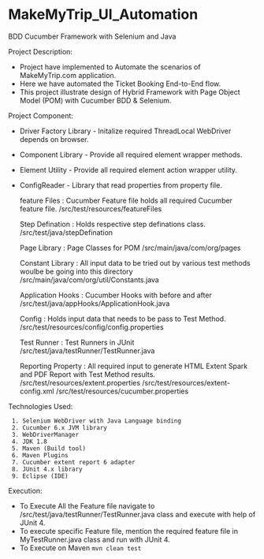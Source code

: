 # MakeMyTrip_UI_Automation
BDD Cucumber Framework with Selenium and Java

Project Description:
  - Project have implemented to Automate the scenarios of MakeMyTrip.com application.
  - Here we have automated the Ticket Booking End-to-End flow.
  - This project illustrate design of Hybrid Framework with Page Object Model (POM) with Cucumber BDD & Selenium.
  
Project Component:
  - Driver Factory Library - Initalize required ThreadLocal WebDriver depends on browser.
  - Component Library      - Provide all required element wrapper methods.
  - Element Utility        - Provide all required element action wrapper utility.
  - ConfigReader           - Library that read properties from property file.
  
  
    feature Files              : Cucumber Feature file holds all required Cucumber feature file.
                                 /src/test/resources/featureFiles
                 
    Step Defination           : Holds respective step definations class.
                                /src/test/java/stepDefination
                                
    Page Library              : Page Classes for POM
                                /src/main/java/com/org/pages
                                
    Constant Library           : All input data  to be tried out by various test methods woulbe be going into this directory
                                 /src/main/java/com/org/util/Constants.java
                                
    Application Hooks         : Cucumber Hooks with before and after
                                /src/test/java/appHooks/ApplicationHook.java
                                
    Config                    : Holds input data that needs to be pass to Test Method.
                                /src/test/resources/config/config.properties
                                
    Test Runner               : Test Runners in JUnit
                                /src/test/java/testRunner/TestRunner.java
                                
    Reporting Property        : All required input to generate HTML Extent Spark and PDF Report with Test Method results.
                                /src/test/resources/extent.properties
                                /src/test/resources/extent-config.xml
                                /src/test/resources/cucumber.properties
                                
 Technologies Used:

     1. Selenium WebDriver with Java Language binding
     2. Cucumber 6.x JVM library
     3. WebDriverManager
     4. JDK 1.8
     5. Maven (Build tool)
     6. Maven Plugins
     7. Cucumber extent report 6 adapter
     8. JUnit 4.x library
     9. Eclipse (IDE)
     
     
Execution:

  - To Execute All the Feature file navigate to /src/test/java/testRunner/TestRunner.java class and execute with help of JUnit 4.
  - To execute specific Feature file, mention the required feature file in MyTestRunner.java class and run with JUnit 4.
  - To Execute on Maven 
      ```mvn clean test```

